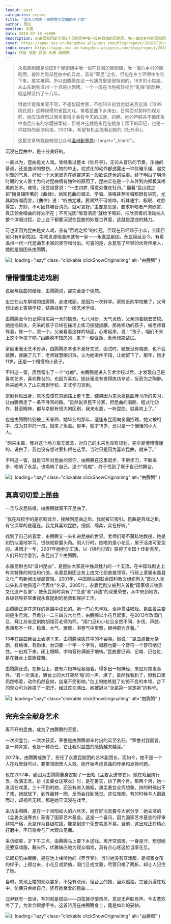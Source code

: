 ```yaml
---
layout: post
categories: repost
title: "温州人物志｜由腾腾与昆曲的不了情"
author: 周红
mention: 永嘉
date: 2018-07-18 +0800
description: 永嘉昆剧团是全国8个昆剧团中唯一设在县城的昆剧团，唯一面向乡村的昆剧团，被称为雅部昆曲中的异类，虽有“草昆”之名，但能在乡土环境中生存下来，属实难得。所以由腾腾在这一代演员里是很特别的，18岁的小姑娘，从山东跑到温州一个县的小剧团，一个一度在当地被轻视为“乱弹”的剧种，就这样坚持了十几年。
cover: https://apqx.oss-cn-hangzhou.aliyuncs.com/blog/repost/20180718/youtengteng_03.webp
index-cover: https://apqx.oss-cn-hangzhou.aliyuncs.com/blog/repost/20180718/youtengteng_01.webp
tags: 转载 戏剧 昆曲 永嘉 由腾腾
---
```


> 永嘉昆剧团是全国8个昆剧团中唯一设在县城的昆剧团，唯一面向乡村的昆剧团，被称为雅部昆曲中的异类，虽有“草昆”之名，但能在乡土环境中生存下来，属实难得。所以由腾腾在这一代演员里是很特别的，18岁的小姑娘，从山东跑到温州一个县的小剧团，一个一度在当地被轻视为“乱弹”的剧种，就这样坚持了十几年。

> 但她毕竟和单雯不同，不是梨园世家，不能16岁初登台就进京巡演《1699桃花扇》这种规模的省昆大戏，带着昆曲下乡演出，日常面对那样的观众群，她应该经历过很多事情才会有今天的成就。的确，她的声腔并不像印象中南昆应有的水磨般柔软，但或许这就是永昆在她身上留下的印记，也是一种独特的表演风格，2021年，希望有机会能看到她的《牡丹亭》。

> 这篇文章转载自微信公众号[温州新壹周](https://mp.weixin.qq.com/s/ebaR-W3PGcE51VUVXfe48g){: target="_blank"}。

沉浸在昆曲中，是十分美好的。

一直以为，昆曲是文人戏。曾经看过整本《牡丹亭》，无论从音乐的节奏，乐曲的基调，还是曲词的整饬，人物的举止，程式化的动作都透露出一种优雅平缓、温文尔雅的气息，好似一个大家闺秀在娓娓道来一段欲说还休的往事。终于明白了明清时期的文人雅士为何对昆曲情有独钟的原因了，昆曲实在是一个从外到内都极其唯美的艺术。难怪，汤显祖曾说：“一生四梦, 得意处惟在牡丹。”
翻看“昆山腔之祖”魏良辅所著的《曲律》，始知昆曲的唱法、学唱、演唱甚至听唱都很有讲究。尤其就听唱而言，《曲律》说：“听曲尤难，要肃然不可喧哗。听其唾字、板眼、过腔得宜，方妙。不可因其喉音清亮，就可言好。”主要意思是，要求听唱者严肃欣赏，真正领会唱曲的好处所在；不可光因“喉音清亮”就给予喝彩。把欣赏者的活动纳入整个演唱过程，台上台下都要沉浸在昆曲的妙曼世界里，这就是昆曲的魅力。

可也正因为昆曲是文人戏，虽有“百戏之祖”的桂冠，但现在已经趋于小众，全国目前只有8家院团。南戏发源地温州就有一家——永嘉昆剧团。永昆绵延至今，有着温州一代一代昆曲艺术家的坚守和付出。可喜的是，永昆有了年轻的优秀传承人，她就是副团长由腾腾。

![](https://apqx.oss-cn-hangzhou.aliyuncs.com/blog/repost/20180718/youtengteng_01.webp){: loading="lazy" class="clickable clickShowOriginalImg" alt="由腾腾" }

## 懵懵懂懂走进戏剧

说起与昆曲的结缘，由腾腾说，那完全是个偶然。

出生在山东聊城的由腾腾，走进戏剧，是因为一次转学。家附近的学校散了，父母想让她上寄宿学校，结果找到了一所艺术学校。

由腾腾至今仍记得报名第一天的情景。七八月份，天气炎热，父亲领着她去艺校。她是插班生，先来的孩子已经在操场上练习扳腿扳腰。那些练功的孩子，被老师督导着，练一个，哭一个。父亲看着这样的场面，心疼起来，说：“孩子，咱们不来上这个学校了吧。”由腾腾不知怎的，来了一股倔劲，表示想来试试。

家庭里毫无艺术传承，由腾腾原本也不爱好文艺，面试时，她既没有唱歌，也不会跳舞，就蹦了几下，老师就慧眼识珠，认为她条件不错，让她留下了。那年，她才11岁，还是一个懵懂的小孩子。

不料这一留，居然留出了一个“戏痴”。由腾腾是进入艺术学校以后，才发现自己是喜欢艺术，喜欢舞台的。也因为喜欢，她丝毫没有觉得练功辛苦，反而为之陶醉。后来她考入了山东戏剧学校，正式学习京剧。

京剧科班出身，原本应该在京剧路上走下去，结果因为来永嘉昆曲传习所的实习，让由腾腾走了一条不寻常的路。“虽然说京昆不分家，但昆曲的唱腔、程式化动作，甚至眼神，都与京剧有很大的区别，我来永嘉，一听昆曲，就喜欢上了。”

也是由腾腾特别被上天眷顾，她毕业的那年，适逢永昆面向全国招聘，她又被相中，成为其中的一员。她来了永嘉。那年，她才18岁，还只是一个懵懂的小大人。

“刚来永嘉，我对这个地方毫无概念，对自己的未来也没有规划，完全是懵懵懂懂的。说白了，我也没有想过要扎根在这里。当时只是因为喜欢昆曲，就来了。”

不料这一留，就是13年对昆曲的坚守。由腾腾在这里起步，不断学习，不断进步，唱响了永昆，也唱响了自己。这个“戏痴”，终于找到了属于自己的舞台。

![](https://apqx.oss-cn-hangzhou.aliyuncs.com/blog/repost/20180718/youtengteng_02.webp){: loading="lazy" class="clickable clickShowOriginalImg" alt="由腾腾" }

## 真真切切爱上昆曲

一旦与永昆结缘，由腾腾就离不开昆曲了。

“我在戏校学的是京剧武旦，接触到昆曲之后，我就被它吸引。昆曲是百戏之祖，有它深厚的底蕴在。我尤其喜欢昆腔，细腻、绵柔，实在好听。”

找到了自己的喜爱，由腾腾又一头扎进昆曲的世界。老师们毫不藏私地教授，她是如饥似渴地学习，很快就崭露头角。刚入行时，她唱的是小花旦，属于活泼可爱型的。进团才一年，2007年她参加汇演，以《相约讨钗》获得了全国十佳新秀奖，人们开始注意到，永昆出了个由腾腾。

永嘉昆剧也叫“温州昆曲”，是昆曲大家庭中独具魅力的一个支流，在中国戏剧史上有其特殊的地位和价值。永嘉昆剧团业务上由文化部直接领导，行政上隶属永嘉县文化广电新闻出版局管辖。2001年，中国昆曲被联合国科教文组织列入“首批人类口头和非物质遗产代表作”名录，2005年，永嘉昆剧又被列入首批“国家级非物质文化遗产名录”，使永昆同时具有了“世遗”和“非遗”的双重荣誉，从中央到地方，各级领导非常重视永嘉昆剧的抢救和保护工作。

由腾腾正是在这样的氛围中成长的。她一门心思学戏，全神贯注唱戏。昆曲最主要的是生旦戏，旦角分一二三四五六七旦，由腾腾以小花旦起家，在2013年改闺门旦，拜江苏省昆剧院胡锦芳老师为师。“闺门旦和小花旦全然不同，步伐、声腔、表演都不一样，稳重、大气、雅致，书卷气中带雅，眼神更为含蓄。”

13年在昆曲舞台上表演下来，由腾腾深感其中的不容易。她说：“昆曲源自元杂剧，有格律，有韵律。台词要一个字一个字背，唱腔也要一个音符一个音符地记住。一出戏下来，闭上眼睛，字和音符满脑子地转。”昆曲要记词、记唱、记台位，是在舞台上载歌载舞。

由腾腾还说，在舞台上，要有六根神经紧绷着，得多出一根神经，来应对突发事件。“有一次演出，舞台上的大灯突然‘啪’的一声，爆了，虽然我看到了，但我口里仍然唱着，动作仍然自如，丝毫不受影响。”台上的她练就了处惊不变的本领，台下的观众可为她捏了一把汗。经过这次演出，她被冠以“永昆第一淡定姐”的称号。

![](https://apqx.oss-cn-hangzhou.aliyuncs.com/blog/repost/20180718/youtengteng_03.webp){: loading="lazy" class="clickable clickShowOriginalImg" alt="由腾腾" }

## 完完全全献身艺术

离不开的昆曲，成为了由腾腾的至爱。

一次次登台，一次次获奖，荣誉是由腾腾艰辛付出的实至名归。“荣誉对我而言，是一种肯定，也是一种责任，它让我对昆曲的感情越来越深。”

2017年，由腾腾成熟了，担任了永嘉昆剧团的艺术副团长，现如今，她不是一个人在戏里就可以，要带领团里人入戏。她开始考虑昆曲的传承和发扬问题。

也在2017年，剧团为由腾腾量身定制了一出戏《孟姜女送寒衣》，她在戏里跨行当，改演正旦。排《孟姜女送寒衣》时，是在暑天，排了两个月。那两个月，她一直活在戏里。三十不到的她，还没有进入婚姻，演孟姜女全凭想象。排的时候出不了戏，她就放下，到外面转一圈，反而会找到感觉。这位戏痴，有的时候与人擦肩而过，却视若无睹，那是她正沉浸在戏里。

采访由腾腾，是在一个骄阳如火的六月天，她有好消息要与大家分享：她主演的《孟姜女送寒衣》获得了国家艺术基金。这是一个喜讯，因为国家艺术基金的评审非常严格，永昆作为县级院团，能拿到这个荣誉实属不易。目前，这出戏正在精心打磨中，不日将会与广大观众见面。

采访结束，才下午三点，由腾腾马上要下乡送戏。离开空调房，一身是汗，想想她还要穿戏服，戴头饰，优雅端庄地为观众唱戏，真有点心疼这位当家花旦。

忆起初见由腾腾，是在池上楼听她的《罗浮梦》，当时她没有穿戏服，是邻家女孩的样子。上得台来，小花旦戏娇俏，闺门旦戏文雅，尽管只唱了两折，却让人记住了她。

当时，来池上楼的观众甚多，不免有点闹，但台上的她，当众孤独，完全沉浸在戏中，仿佛只余她自己，还有她至爱的昆曲……

沈尹默有一首诗，写的就是昆曲——四弦拨尽情难尽，意足无声胜有声。今古悲欢终了了，为谁合眼想平生。这首诗用在由腾腾身上，竟是如此的妥帖。

![](https://apqx.oss-cn-hangzhou.aliyuncs.com/blog/repost/20180718/youtengteng_04.webp){: loading="lazy" class="clickable clickShowOriginalImg" alt="由腾腾" }